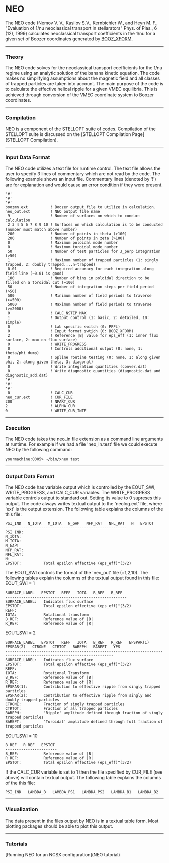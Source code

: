 NEO
===

The NEO code (Nemov V. V., Kasilov S.V., Kernbichler W., and Heyn M. F.,
\"Evaluation of 1/nu neoclassical transport in stellarators\" Phys. of
Plas., 6 (12), 1999) calculates neoclassical transport coefficients in
the 1/nu for a given set of Boozer coordinates generated by
[BOOZ\_XFORM](BOOZ_XFORM).

------------------------------------------------------------------------

### Theory

The NEO code solves for the neoclassical transport coefficients for the
1/nu regime using an analytic solution of the banana kinetic equation.
The code makes no simplifying assumptions about the magnetic field and
all classes of trapped particles are taken into account. The main
purpose of the code is to calculate the effective helical ripple for a
given VMEC equilibria. This is achieved through conversion of the VMEC
coordinate system to Boozer coordinates.

------------------------------------------------------------------------

### Compilation

NEO is a component of the STELLOPT suite of codes. Compilation of the
STELLOPT suite is discussed on the
[STELLOPT Compilation Page](STELLOPT Compilation).

------------------------------------------------------------------------

### Input Data Format

The NEO code utilizes a text file for runtime control. The text file
allows the user to specify 3 lines of commentary which are not read by
the code. The following example shows an input file. Commentary lines
(denoted by \'!\') are for explanation and would cause an error
condition if they were present.

    '#'
    '#'
    '#'
    boozmn.ext          ! Boozer output file to utilize in calculation.
    neo_out.ext         ! NEO output file name
     9                  ! Number of surfaces on which to conduct calculation
     2 3 4 5 6 7 8 9 10 ! Surfaces on which calculation is to be conducted (number must match above number)
     200                ! Number of points in theta (>100)
     200                ! Number of points in zeta (>100)
     0                  ! Maximum poloidal mode number
     0                  ! Maximum toroidal mode number
     50                 ! Number of test particles for J_perp integration (>50)
     1                  ! Maximum number of trapped particles (1: singly trapped, 2: doubly trapped....n-trapped)
     0.01               ! Required accuracy for each integration along field line (~0.01 is good)
     100                ! Number of bins in poloidal direction to be filled on a toroidal cut (~100)
     50                 ! Number of integration steps per field period (>50)
     500                ! Minimum number of field periods to traverse (>=500)
     5000               ! Maximum number of field periods to traverse (>=2000)
     0                  ! CALC_NSTEP_MAX
     1                  ! Output control (1: basic, 2: detailed, 10: simple)
     0                  ! Lab specific switch (0: PPPL)
     0                  ! Input format swtich (0: BOOZ_XFORM)
     2                  ! Reference |B| value for eps_eff (1: inner flux surface, 2: max on flux surface)
     0                  ! WRITE_PROGRESS
     0                  ! Controls additional output (0: none, 1: theta/phi dump)
     0                  ! Spline routine testing (0: none, 1: along given phi, 2: along given theta, 3: diagonal)
     0                  ! Write integration quantities (conver.dat)
     0                  ! Write diagnostic quantities (diagnostic.dat and diagnostic_add.dat)
    '#'
    '#'
    '#'
     0                  ! CALC_CUR
    neo_cur.ext         ! CUR_FILE
    200                 ! NPART_CUR
    2                   ! ALPHA_CUR
    0                   ! WRITE_CUR_INTE

------------------------------------------------------------------------

### Execution

The NEO code takes the neo\_in file extension as a command line
arguments at runtime. For example if we had a file \'neo\_in.test\' file
we could execute NEO by the following command:

    yourmachine:0005> ~/bin/xneo test

------------------------------------------------------------------------

### Output Data Format

The NEO code has variable output which is controlled by the EOUT\_SWI,
WRITE\_PROGRESS, and CALC\_CUR variables. The WRITE\_PROGRESS variable
controls output to standard out. Setting its value to 0 supreses this
output. The code always writes textual output to the \'neolog.ext\'
file, where \'ext\' is the output extension. The following table
explains the columns of the this file:

    PSI_IND   N_IOTA   M_IOTA   N_GAP   NFP_RAT   NFL_RAT   N   EPSTOT
    ------------------------------------------------------
    PSI_IND:
    N_IOTA:
    M_IOTA:
    N_GAP:
    NFP_RAT:
    NFL_RAT:
    N:
    EPSTOT:          Total epsilon effective (eps_eff)^(3/2)

The EOUT\_SWI controls the format of the \'neo\_out\' file (=1,2,10).
The following tables explain the columns of the textual output found in
this file: EOUT\_SWI = 1

    SURFACE_LABEL   EPSTOT   REFF   IOTA   B_REF   R_REF
    ------------------------------------------------------
    SURFACE_LABEL:   Indicates flux surface
    EPSTOT:          Total epsilon effective (eps_eff)^(3/2)
    REFF:
    IOTA:            Rotational transform
    B_REF:           Reference value of |B|
    R_REF:           Reference value of |R|

EOUT\_SWI = 2

    SURFACE_LABEL   EPSTOT   REFF   IOTA   B_REF   R_REF   EPSPAR(1)   EPSPAR(2)   CTRONE   CTRTOT   BAREPH   BAREPT   YPS
    ----------------------------------------------------------------------------------------------------------------------
    SURFACE_LABEL:   Indicates flux surface
    EPSTOT:          Total epsilon effective (eps_eff)^(3/2)
    REFF:
    IOTA:            Rotational Transform
    B_REF:           Reference value of |B|
    R_REF:           Reference value of |R|
    EPSPAR(1):       Contribution to effective ripple from singly trapped particles
    EPSPAR(2):       Contribution to effective ripple from singly and doubly trapped particles
    CTRONE:          Fraction of singly trapped particles
    CTRTOT:          Fraction of all trapped particles
    BAREPH:          'Ripple' amplitude defined through fraction of singly trapped particles
    BAREPT:          'Toroidal' amplitude defined through full fraction of trapped particles

EOUT\_SWI = 10

    B_REF   R_REF   EPSTOT
    -----------------------
    B_REF:           Reference value of |B|
    R_REF:           Reference value of |R|
    EPSTOT:          Total epsilon effective (eps_eff)^(3/2)

If the CALC\_CUR variable is set to 1 then the file specified by
CUR\_FILE (see above) will contain textual output. The following table
explains the columns of the this file:

    PSI_IND   LAMBDA_B   LAMBDA_PS1   LAMBDA_PS2   LAMBDA_B1   LAMBDA_B2

------------------------------------------------------------------------

### Visualization

The data present in the files output by NEO is in a textual table form.
Most plotting packages should be able to plot this output.

------------------------------------------------------------------------

### Tutorials

[Running NEO for an NCSX configuration](NEO tutorial)
